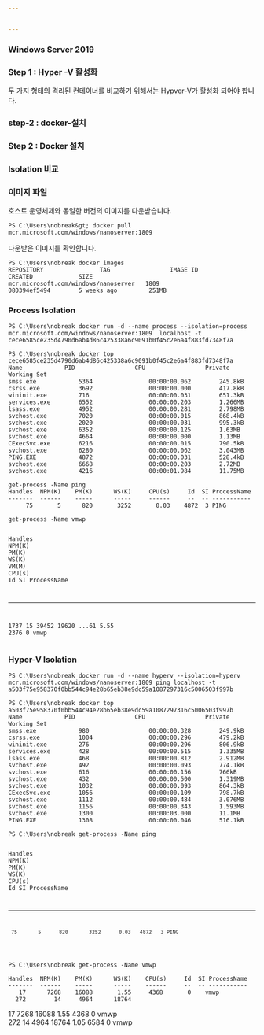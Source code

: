 ```yaml
---


---
```


<h3 id="windows-server-2019">Windows Server 2019</h3>
<h3 id="step-1--hyper--v--활성화">Step 1 : Hyper -V  활성화</h3>
<p>두 가지 형태의 격리된 컨테이너를 비교하기 위해서는 Hypver-V가 활성화 되어야 합니다.</p>
<h3 id="step-2--docker-설치">step-2 : docker-설치</h3>
<h3 id="step-2--docker-설치-1">Step 2 : Docker 설치</h3>
<h3 id="isolation-비교">Isolation 비교</h3>
<h3 id="이미지-파일">이미지 파일</h3>
<p>호스트 운영체제와 동일한 버전의 이미지를 다운받습니다.</p>
<pre class=" language-bash"><code class="prism  language-bash">PS C:\Users\nobreak<span class="token operator">&amp;</span>gt<span class="token punctuation">;</span> docker pull mcr.microsoft.com/windows/nanoserver:1809
</code></pre>
<p>다운받은 이미지를 확인합니다.</p>
<pre class=" language-bash"><code class="prism  language-bash">PS C:\Users\nobreak docker images
REPOSITORY                TAG                 IMAGE ID            CREATED             SIZE
mcr.microsoft.com/windows/nanoserver   1809                080394ef5494        5 weeks ago         251MB
</code></pre>
<h3 id="process-isolation">Process Isolation</h3>
<pre class=" language-bash"><code class="prism  language-bash">PS C:\Users\nobreak docker run -d --name process --isolation<span class="token operator">=</span>process mcr.microsoft.com/windows/nanoserver:1809  localhost -t
cece6585ce235d4790d6ab4d86c425338a6c9091b0f45c2e6a4f883fd7348f7a
</code></pre>
<pre class=" language-bash"><code class="prism  language-bash">PS C:\Users\nobreak docker <span class="token function">top</span> cece6585ce235d4790d6ab4d86c425338a6c9091b0f45c2e6a4f883fd7348f7a
Name            PID                 CPU                 Private Working Set
smss.exe            5364                00:00:00.062        245.8kB
csrss.exe           3692                00:00:00.000        417.8kB
wininit.exe         716                 00:00:00.031        651.3kB
services.exe        6552                00:00:00.203        1.266MB
lsass.exe           4952                00:00:00.281        2.798MB
svchost.exe         7020                00:00:00.015        868.4kB
svchost.exe         2020                00:00:00.031        995.3kB
svchost.exe         6352                00:00:00.125        1.63MB
svchost.exe         4664                00:00:00.000        1.13MB
CExecSvc.exe        6216                00:00:00.015        790.5kB
svchost.exe         6280                00:00:00.062        3.043MB
PING.EXE            4872                00:00:00.031        528.4kB
svchost.exe         6668                00:00:00.203        2.72MB
svchost.exe         4216                00:00:01.984        11.75MB
</code></pre>
<pre class=" language-bash"><code class="prism  language-bash">get-process -Name <span class="token function">ping</span>
Handles  NPM<span class="token punctuation">(</span>K<span class="token punctuation">)</span>    PM<span class="token punctuation">(</span>K<span class="token punctuation">)</span>      WS<span class="token punctuation">(</span>K<span class="token punctuation">)</span>     CPU<span class="token punctuation">(</span>s<span class="token punctuation">)</span>     Id  SI ProcessName
-------  ------    -----      -----     ------     --  -- -----------
     75       5      820       3252       0.03    4872  3 PING
</code></pre>
<pre class=" language-bash"><code class="prism  language-bash">get-process -Name vmwp

Handles  NPM<span class="token punctuation">(</span>K<span class="token punctuation">)</span>    PM<span class="token punctuation">(</span>K<span class="token punctuation">)</span>      WS<span class="token punctuation">(</span>K<span class="token punctuation">)</span> VM<span class="token punctuation">(</span>M<span class="token punctuation">)</span>   CPU<span class="token punctuation">(</span>s<span class="token punctuation">)</span>     Id  SI ProcessName
-------  ------    -----      ----- -----   ------     --  -- -----------
   1737      15    39452      19620 <span class="token punctuation">..</span>.61     5.55   2376   0 vmwp
</code></pre>
<h3 id="hyper-v-isolation">Hyper-V Isolation</h3>
<pre class=" language-bash"><code class="prism  language-bash">PS C:\Users\nobreak docker run -d --name hyperv --isolation<span class="token operator">=</span>hyperv mcr.microsoft.com/windows/nanoserver:1809 <span class="token function">ping</span> localhost -t
a503f75e958370f0bb544c94e28b65eb38e9dc59a1087297316c5006503f997b
</code></pre>
<pre class=" language-bash"><code class="prism  language-bash">PS C:\Users\nobreak docker <span class="token function">top</span> a503f75e958370f0bb544c94e28b65eb38e9dc59a1087297316c5006503f997b
Name            PID                 CPU                 Private Working Set
smss.exe            980                 00:00:00.328        249.9kB
csrss.exe           1004                00:00:00.296        479.2kB
wininit.exe         276                 00:00:00.296        806.9kB
services.exe        428                 00:00:00.515        1.335MB
lsass.exe           468                 00:00:00.812        2.912MB
svchost.exe         492                 00:00:00.093        774.1kB
svchost.exe         616                 00:00:00.156        766kB
svchost.exe         432                 00:00:00.500        1.319MB
svchost.exe         1032                00:00:00.093        864.3kB
CExecSvc.exe        1056                00:00:00.109        798.7kB
svchost.exe         1112                00:00:00.484        3.076MB
svchost.exe         1156                00:00:00.343        1.593MB
svchost.exe         1300                00:00:03.000        11.1MB
PING.EXE            1308                00:00:00.046        516.1kB
</code></pre>
<pre class=" language-bash"><code class="prism  language-bash">PS C:\Users\nobreak get-process -Name <span class="token function">ping</span>

Handles  NPM<span class="token punctuation">(</span>K<span class="token punctuation">)</span>    PM<span class="token punctuation">(</span>K<span class="token punctuation">)</span>      WS<span class="token punctuation">(</span>K<span class="token punctuation">)</span>    CPU<span class="token punctuation">(</span>s<span class="token punctuation">)</span>     Id  SI ProcessName
-------  ------    -----      -----    ------     --  -- -----------
     75       5      820       3252      0.03   4872   3 PING
</code></pre>
<pre class=" language-bash"><code class="prism  language-bash">PS C:\Users\nobreak get-process -Name vmwp

Handles  NPM<span class="token punctuation">(</span>K<span class="token punctuation">)</span>    PM<span class="token punctuation">(</span>K<span class="token punctuation">)</span>      WS<span class="token punctuation">(</span>K<span class="token punctuation">)</span>    CPU<span class="token punctuation">(</span>s<span class="token punctuation">)</span>     Id  SI ProcessName
-------  ------    -----      -----    ------     --  -- -----------
   17      7268    16088       1.55     4368       0    vmwp
  272	     14     4964      18764     
</code></pre>
<p>17     7268      16088       1.55   4368   0 vmwp<br>
272      14     4964      18764       1.05   6584   0 vmwp<br>
</p>
<p></p>

